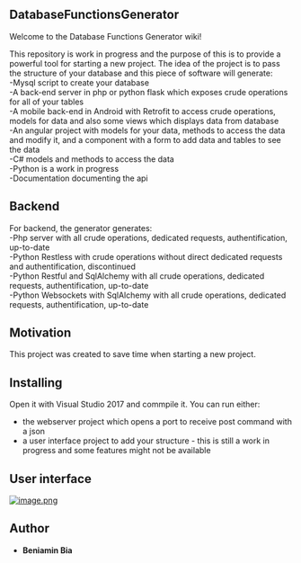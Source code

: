 ## DatabaseFunctionsGenerator

Welcome to the Database Functions Generator wiki!

This repository is work in progress and the purpose of this is to provide a powerful tool for starting a new project.
The idea of the project is to pass the structure of your database and this piece of software will generate:<br />
    -Mysql script to create your database<br />
    -A back-end server in php or python flask which exposes crude operations for all of your tables<br />
    -A mobile back-end in Android with Retrofit to access crude operations, models for data and also some views which displays data from database<br />
    -An angular project with models for your data, methods to access the data and modify it, and  a component with a form to add data and tables to see the data<br />
    -C# models and methods to access the data<br />
    -Python is a work in progress<br />
    -Documentation documenting the api <br />

## Backend
For backend, the generator generates:<br />
    -Php server with all crude operations, dedicated requests, authentification, up-to-date<br />
    -Python Restless with crude operations without direct dedicated requests and authentification, discontinued<br />
    -Python Restful and SqlAlchemy with all crude operations, dedicated requests, authentification, up-to-date<br />
    -Python Websockets with SqlAlchemy with all crude operations, dedicated requests, authentification, up-to-date<br />

## Motivation

This project was created to save time when starting a new project. 

## Installing

Open it with Visual Studio 2017 and commpile it. You can run either:<br />
* the webserver project which opens a port to receive post command with a json<br />
* a user interface project to add your structure - this is still a work in progress and some features might not be available<br />

## User interface

[![image.png](https://i.postimg.cc/500BbVVp/image.png)](https://postimg.cc/XZRGktXy)

## Author

* **Beniamin Bia**


